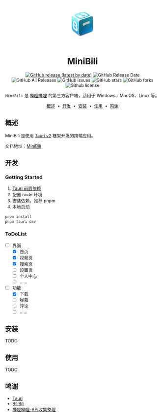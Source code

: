 <p align="center">
    <img src="./src-tauri/icons/icon.png" width="128" height="128" />
</p>

<div align="center">

# MiniBili

[![GitHub release (latest by date)](https://img.shields.io/github/v/release/Z-Only/minibili?style=flat)](https://github.com/Z-Only/minibili/releases)
![GitHub Release Date](https://img.shields.io/github/release-date/Z-Only/minibili?style=flat)
![GitHub All Releases](https://img.shields.io/github/downloads/Z-Only/minibili/total?style=flat)
![GitHub issues](https://img.shields.io/github/issues/Z-Only/minibili?style=flat)
![GitHub stars](https://img.shields.io/github/stars/Z-Only/minibili?style=flat)
![GitHub forks](https://img.shields.io/github/forks/Z-Only/minibili?style=flat)
![Github license](https://img.shields.io/github/license/Z-Only/minibili?style=flat)

`MiniBili` 是 [哔哩哔哩](https://www.bilibili.com) 的第三方客户端，适用于 Windows、MacOS、Linux 等。

</div>

<p align="center">
<a href="#概述">概述</a> &nbsp;&bull;&nbsp;
<a href="#开发">开发</a> &nbsp;&bull;&nbsp;
<a href="#安装">安装</a> &nbsp;&bull;&nbsp;
<a href="#使用">使用</a> &nbsp;&bull;&nbsp;
<a href="#鸣谢">鸣谢</a>
</p>

## 概述

MiniBili 是使用 [Tauri v2](https://v2.tauri.app) 框架开发的跨端应用。

文档地址：[MiniBili](https://z-only.github.io/minibili/)

## 开发

### Getting Started

1. [Tauri 前置依赖](https://tauri.app/zh-cn/start/prerequisites/)
2. 配置 node 环境
3. 安装依赖，推荐 pnpm
4. 本地启动

```shell
pnpm install
pnpm tauri dev
```

### ToDoList

- [ ] 界面
  - [x] 首页
  - [x] 视频页
  - [x] 搜索页
  - [ ] 设置页
  - [ ] 个人中心
  - [ ] ......
- [ ] 功能
  - [x] 下载
  - [ ] 弹幕
  - [ ] 评论
  - [ ] ......

## 安装

TODO

## 使用

TODO

## 鸣谢

- [Tauri](https://v2.tauri.app)
- [BiliBili](https://www.bilibili.com/)
- [哔哩哔哩-API收集整理](https://github.com/SocialSisterYi/bilibili-API-collect)
